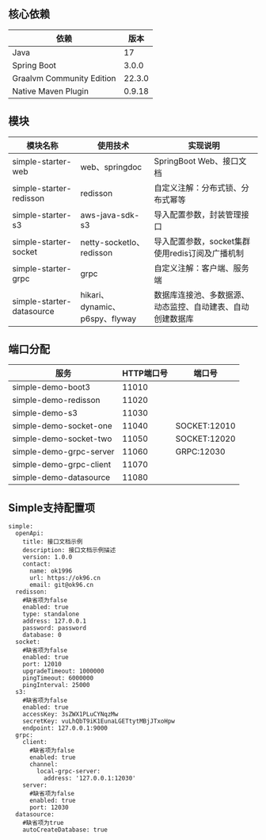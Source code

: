 ## 核心依赖
| 依赖                        | 版本     |
|---------------------------|--------|
| Java                      | 17     |
| Spring Boot               | 3.0.0  |
| Graalvm Community Edition | 22.3.0 |
| Native Maven Plugin       | 0.9.18 |

## 模块
| 模块名称                      | 使用技术                        | 实现说明                          |
|---------------------------|-----------------------------|-------------------------------|
| simple-starter-web        | web、springdoc               | SpringBoot Web、接口文档           |
| simple-starter-redisson   | redisson                    | 自定义注解：分布式锁、分布式幂等              |
| simple-starter-s3         | aws-java-sdk-s3             | 导入配置参数，封装管理接口                 |
| simple-starter-socket     | netty-socketIo、redisson     | 导入配置参数，socket集群使用redis订阅及广播机制 |
| simple-starter-grpc       | grpc                        | 自定义注解：客户端、服务端                 |
| simple-starter-datasource | hikari、dynamic、p6spy、flyway | 数据库连接池、多数据源、动态监控、自动建表、自动创建数据库 |

## 端口分配
| 服务                      | HTTP端口号 | 端口号          |
|-------------------------|---------|--------------|
| simple-demo-boot3       | 11010   |              |
| simple-demo-redisson    | 11020   |              |
| simple-demo-s3          | 11030   |              |
| simple-demo-socket-one  | 11040   | SOCKET:12010 |
| simple-demo-socket-two  | 11050   | SOCKET:12020 |
| simple-demo-grpc-server | 11060   | GRPC:12030   |
| simple-demo-grpc-client | 11070   |              |
| simple-demo-datasource  | 11080   |              |

## Simple支持配置项
~~~
simple:
  openApi:
    title: 接口文档示例
    description: 接口文档示例描述
    version: 1.0.0
    contact:
      name: ok1996
      url: https://ok96.cn
      email: git@ok96.cn
  redisson:
    #缺省项为false
    enabled: true
    type: standalone
    address: 127.0.0.1
    password: password
    database: 0
  socket:
    #缺省项为false
    enabled: true
    port: 12010
    upgradeTimeout: 1000000
    pingTimeout: 6000000
    pingInterval: 25000
  s3:
    #缺省项为false
    enabled: true
    accessKey: 3sZWX1PLuCYNqzMw
    secretKey: vuLhQbT9iK1EunaLGETtytMBjJTxoHpw
    endpoint: 127.0.0.1:9000
  grpc:
    client:
      #缺省项为false 
      enabled: true
      channel:
        local-grpc-server:
          address: '127.0.0.1:12030'
    server:
      #缺省项为false 
      enabled: true
      port: 12030
  datasource:
    #缺省项为true 
    autoCreateDatabase: true
~~~